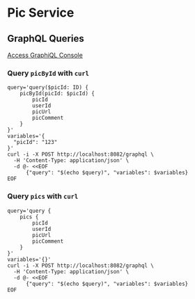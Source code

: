 # Pic Service

## GraphQL Queries

[Access GraphiQL Console](http://localhost:8081/graphiql)

### Query `picById` with `curl`

```shell
query='query($picId: ID) {
    picById(picId: $picId) {
        picId
        userId
        picUrl
        picComment
    }
}'
variables='{
  "picId": "123"
}'
curl -i -X POST http://localhost:8082/graphql \
  -H 'Content-Type: application/json' \
  -d @- <<EOF
      {"query": "$(echo $query)", "variables": $variables}
EOF
```

### Query `pics` with `curl`
```shell
query='query {
    pics {
        picId
        userId
        picUrl
        picComment
    }
}'
variables='{}'
curl -i -X POST http://localhost:8082/graphql \
  -H 'Content-Type: application/json' \
  -d @- <<EOF
      {"query": "$(echo $query)", "variables": $variables}
EOF
```